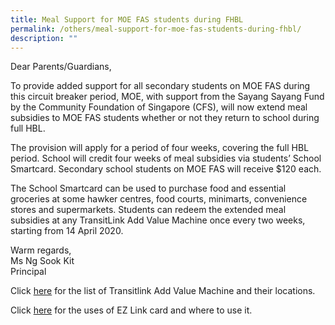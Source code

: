 ```yaml
---
title: Meal Support for MOE FAS students during FHBL
permalink: /others/meal-support-for-moe-fas-students-during-fhbl/
description: ""
---
```

Dear Parents/Guardians,  
  
To provide added support for all secondary students on MOE FAS during this circuit breaker period, MOE, with support from the Sayang Sayang Fund by the Community Foundation of Singapore (CFS), will now extend meal subsidies to MOE FAS students whether or not they return to school during full HBL.  
  
The provision will apply for a period of four weeks, covering the full HBL period. School will credit four weeks of meal subsidies via students’ School Smartcard. Secondary school students on MOE FAS will receive $120 each.  
  
The School Smartcard can be used to purchase food and essential groceries at some hawker centres, food courts, minimarts, convenience stores and supermarkets. Students can redeem the extended meal subsidies at any TransitLink Add Value Machine once every two weeks, starting from 14 April 2020.  
  
  
Warm regards,  
Ms Ng Sook Kit  
Principal

Click [here](https://www.transitlink.com.sg/PSdetail.aspx?ty=art&Id=29) for the list of Transitlink Add Value Machine and their locations. 

Click [here](https://www.ezlink.com.sg/where-to-use) for the uses of EZ Link card and where to use it.